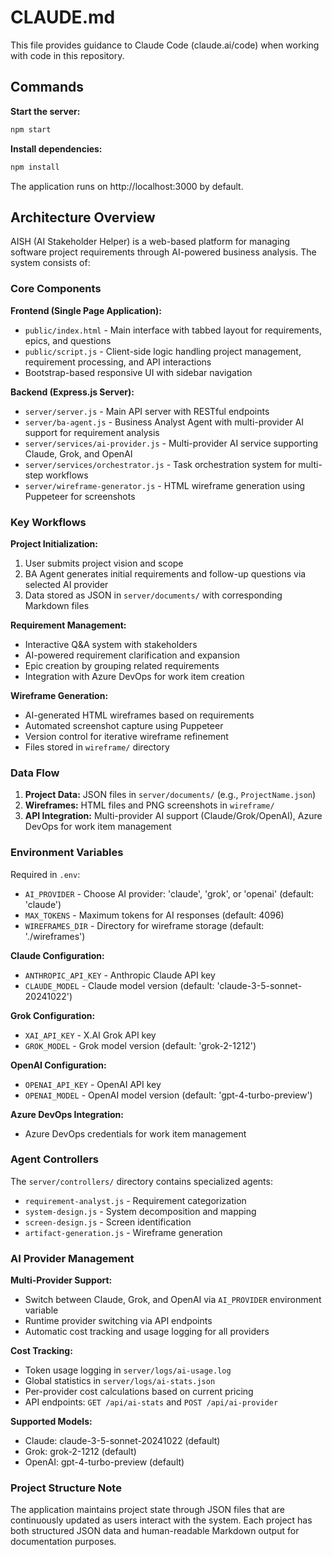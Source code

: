# CLAUDE.md

This file provides guidance to Claude Code (claude.ai/code) when working with code in this repository.

## Commands

**Start the server:**
```bash
npm start
```

**Install dependencies:**
```bash
npm install
```

The application runs on http://localhost:3000 by default.

## Architecture Overview

AISH (AI Stakeholder Helper) is a web-based platform for managing software project requirements through AI-powered business analysis. The system consists of:

### Core Components

**Frontend (Single Page Application):**
- `public/index.html` - Main interface with tabbed layout for requirements, epics, and questions
- `public/script.js` - Client-side logic handling project management, requirement processing, and API interactions
- Bootstrap-based responsive UI with sidebar navigation

**Backend (Express.js Server):**
- `server/server.js` - Main API server with RESTful endpoints
- `server/ba-agent.js` - Business Analyst Agent with multi-provider AI support for requirement analysis
- `server/services/ai-provider.js` - Multi-provider AI service supporting Claude, Grok, and OpenAI
- `server/services/orchestrator.js` - Task orchestration system for multi-step workflows
- `server/wireframe-generator.js` - HTML wireframe generation using Puppeteer for screenshots

### Key Workflows

**Project Initialization:**
1. User submits project vision and scope
2. BA Agent generates initial requirements and follow-up questions via selected AI provider
3. Data stored as JSON in `server/documents/` with corresponding Markdown files

**Requirement Management:**
- Interactive Q&A system with stakeholders
- AI-powered requirement clarification and expansion
- Epic creation by grouping related requirements
- Integration with Azure DevOps for work item creation

**Wireframe Generation:**
- AI-generated HTML wireframes based on requirements
- Automated screenshot capture using Puppeteer
- Version control for iterative wireframe refinement
- Files stored in `wireframe/` directory

### Data Flow

1. **Project Data:** JSON files in `server/documents/` (e.g., `ProjectName.json`)
2. **Wireframes:** HTML files and PNG screenshots in `wireframe/`
3. **API Integration:** Multi-provider AI support (Claude/Grok/OpenAI), Azure DevOps for work item management

### Environment Variables

Required in `.env`:
- `AI_PROVIDER` - Choose AI provider: 'claude', 'grok', or 'openai' (default: 'claude')
- `MAX_TOKENS` - Maximum tokens for AI responses (default: 4096)
- `WIREFRAMES_DIR` - Directory for wireframe storage (default: './wireframes')

**Claude Configuration:**
- `ANTHROPIC_API_KEY` - Anthropic Claude API key
- `CLAUDE_MODEL` - Claude model version (default: 'claude-3-5-sonnet-20241022')

**Grok Configuration:**
- `XAI_API_KEY` - X.AI Grok API key
- `GROK_MODEL` - Grok model version (default: 'grok-2-1212')

**OpenAI Configuration:**
- `OPENAI_API_KEY` - OpenAI API key
- `OPENAI_MODEL` - OpenAI model version (default: 'gpt-4-turbo-preview')

**Azure DevOps Integration:**
- Azure DevOps credentials for work item management

### Agent Controllers

The `server/controllers/` directory contains specialized agents:
- `requirement-analyst.js` - Requirement categorization
- `system-design.js` - System decomposition and mapping
- `screen-design.js` - Screen identification
- `artifact-generation.js` - Wireframe generation

### AI Provider Management

**Multi-Provider Support:**
- Switch between Claude, Grok, and OpenAI via `AI_PROVIDER` environment variable
- Runtime provider switching via API endpoints
- Automatic cost tracking and usage logging for all providers

**Cost Tracking:**
- Token usage logging in `server/logs/ai-usage.log`
- Global statistics in `server/logs/ai-stats.json`
- Per-provider cost calculations based on current pricing
- API endpoints: `GET /api/ai-stats` and `POST /api/ai-provider`

**Supported Models:**
- Claude: claude-3-5-sonnet-20241022 (default)
- Grok: grok-2-1212 (default)
- OpenAI: gpt-4-turbo-preview (default)

### Project Structure Note

The application maintains project state through JSON files that are continuously updated as users interact with the system. Each project has both structured JSON data and human-readable Markdown output for documentation purposes.